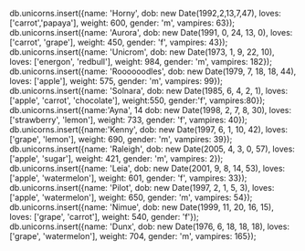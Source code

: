 db.unicorns.insert({name: 'Horny',
  dob: new Date(1992,2,13,7,47),
  loves: ['carrot','papaya'],
  weight: 600,
  gender: 'm',
  vampires: 63});
db.unicorns.insert({name: 'Aurora',
  dob: new Date(1991, 0, 24, 13, 0),
  loves: ['carrot', 'grape'],
  weight: 450,
  gender: 'f',
  vampires: 43});
db.unicorns.insert({name: 'Unicrom',
  dob: new Date(1973, 1, 9, 22, 10),
  loves: ['energon', 'redbull'],
  weight: 984,
  gender: 'm',
  vampires: 182});
db.unicorns.insert({name: 'Roooooodles',
  dob: new Date(1979, 7, 18, 18, 44),
  loves: ['apple'],
  weight: 575,
  gender: 'm',
  vampires: 99});
db.unicorns.insert({name: 'Solnara',
  dob: new Date(1985, 6, 4, 2, 1),
  loves:['apple', 'carrot',
    'chocolate'],
  weight:550,
  gender:'f',
  vampires:80});
db.unicorns.insert({name:'Ayna',
  14
  dob: new Date(1998, 2, 7, 8, 30),
  loves: ['strawberry', 'lemon'],
  weight: 733,
  gender: 'f',
  vampires: 40});
db.unicorns.insert({name:'Kenny',
  dob: new Date(1997, 6, 1, 10, 42),
  loves: ['grape', 'lemon'],
  weight: 690,
  gender: 'm',
  vampires: 39});
db.unicorns.insert({name: 'Raleigh',
  dob: new Date(2005, 4, 3, 0, 57),
  loves: ['apple', 'sugar'],
  weight: 421,
  gender: 'm',
  vampires: 2});
db.unicorns.insert({name: 'Leia',
  dob: new Date(2001, 9, 8, 14, 53),
  loves: ['apple', 'watermelon'],
  weight: 601,
  gender: 'f',
  vampires: 33});
db.unicorns.insert({name: 'Pilot',
  dob: new Date(1997, 2, 1, 5, 3),
  loves: ['apple', 'watermelon'],
  weight: 650,
  gender: 'm',
  vampires: 54});
db.unicorns.insert({name: 'Nimue',
  dob: new Date(1999, 11, 20, 16, 15),
  loves: ['grape', 'carrot'],
  weight: 540,
  gender: 'f'});
db.unicorns.insert({name: 'Dunx',
  dob: new Date(1976, 6, 18, 18, 18),
  loves: ['grape', 'watermelon'],
  weight: 704,
  gender: 'm',
  vampires: 165});